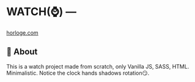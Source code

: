 # WATCH(⌚️) &mdash; 
[horloge.com](https://eager-jackson-bb1ef0.netlify.app/)

## 🤔 About

This is a watch project made from scratch, only Vanilla JS, SASS, HTML.
Minimalistic.
Notice the clock hands shadows rotation😏.
